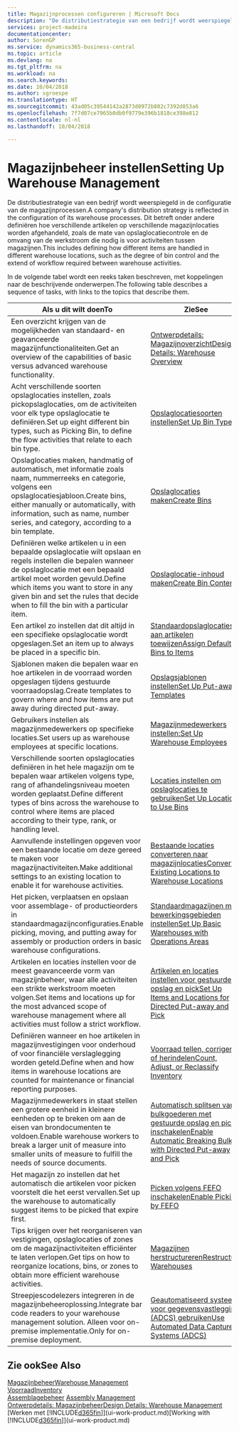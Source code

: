 ```yaml
---
title: Magazijnprocessen configureren | Microsoft Docs
description: "De distributiestrategie van een bedrijf wordt weerspiegeld in de configuratie van zijn magazijnprocessen. Dit betreft onder andere definiëren hoe verschillende artikelen op verschillende magazijnlocaties worden afgehandeld, zoals de mate van opslaglocatiecontrole en de omvang van de werkstroom die nodig is voor activiteiten tussen magazijnen."
services: project-madeira
documentationcenter: 
author: SorenGP
ms.service: dynamics365-business-central
ms.topic: article
ms.devlang: na
ms.tgt_pltfrm: na
ms.workload: na
ms.search.keywords: 
ms.date: 10/04/2018
ms.author: sgroespe
ms.translationtype: HT
ms.sourcegitcommit: 43ad05c39544142a2873d0972b802c7392d853a6
ms.openlocfilehash: 7f7d07ce7965b0db0f9779e396b1818ce398e812
ms.contentlocale: nl-nl
ms.lasthandoff: 10/04/2018

---
```

# <a name="setting-up-warehouse-management"></a><span data-ttu-id="28069-104">Magazijnbeheer instellen</span><span class="sxs-lookup"><span data-stu-id="28069-104">Setting Up Warehouse Management</span></span>
<span data-ttu-id="28069-105">De distributiestrategie van een bedrijf wordt weerspiegeld in de configuratie van de magazijnprocessen.</span><span class="sxs-lookup"><span data-stu-id="28069-105">A company's distribution strategy is reflected in the configuration of its warehouse processes.</span></span> <span data-ttu-id="28069-106">Dit betreft onder andere definiëren hoe verschillende artikelen op verschillende magazijnlocaties worden afgehandeld, zoals de mate van opslaglocatiecontrole en de omvang van de werkstroom die nodig is voor activiteiten tussen magazijnen.</span><span class="sxs-lookup"><span data-stu-id="28069-106">This includes defining how different items are handled in different warehouse locations, such as the degree of bin control and the extend of workflow required between warehouse activities.</span></span>  

 <span data-ttu-id="28069-107">In de volgende tabel wordt een reeks taken beschreven, met koppelingen naar de beschrijvende onderwerpen.</span><span class="sxs-lookup"><span data-stu-id="28069-107">The following table describes a sequence of tasks, with links to the topics that describe them.</span></span>   

|<span data-ttu-id="28069-108">**Als u dit wilt doen**</span><span class="sxs-lookup"><span data-stu-id="28069-108">**To**</span></span>|<span data-ttu-id="28069-109">**Zie**</span><span class="sxs-lookup"><span data-stu-id="28069-109">**See**</span></span>|  
|------------|-------------|  
|<span data-ttu-id="28069-110">Een overzicht krijgen van de mogelijkheden van standaard- en geavanceerde magazijnfunctionaliteiten.</span><span class="sxs-lookup"><span data-stu-id="28069-110">Get an overview of the capabilities of basic versus advanced warehouse functionality.</span></span>|[<span data-ttu-id="28069-111">Ontwerpdetails: Magazijnoverzicht</span><span class="sxs-lookup"><span data-stu-id="28069-111">Design Details: Warehouse Overview</span></span>](design-details-warehouse-overview.md)|  
|<span data-ttu-id="28069-112">Acht verschillende soorten opslaglocaties instellen, zoals pickopslaglocaties, om de activiteiten voor elk type opslaglocatie te definiëren.</span><span class="sxs-lookup"><span data-stu-id="28069-112">Set up eight different bin types, such as Picking Bin, to define the flow activities that relate to each bin type.</span></span>|[<span data-ttu-id="28069-113">Opslaglocatiesoorten instellen</span><span class="sxs-lookup"><span data-stu-id="28069-113">Set Up Bin Types</span></span>](warehouse-how-to-set-up-bin-types.md)|  
|<span data-ttu-id="28069-114">Opslaglocaties maken, handmatig of automatisch, met informatie zoals naam, nummerreeks en categorie, volgens een opslaglocatiesjabloon.</span><span class="sxs-lookup"><span data-stu-id="28069-114">Create bins, either manually or automatically, with information, such as name, number series, and category, according to a bin template.</span></span>|[<span data-ttu-id="28069-115">Opslaglocaties maken</span><span class="sxs-lookup"><span data-stu-id="28069-115">Create Bins</span></span>](warehouse-how-to-create-individual-bins.md)|  
|<span data-ttu-id="28069-116">Definiëren welke artikelen u in een bepaalde opslaglocatie wilt opslaan en regels instellen die bepalen wanneer de opslaglocatie met een bepaald artikel moet worden gevuld.</span><span class="sxs-lookup"><span data-stu-id="28069-116">Define which items you want to store in any given bin and set the rules that decide when to fill the bin with a particular item.</span></span>|[<span data-ttu-id="28069-117">Opslaglocatie-inhoud maken</span><span class="sxs-lookup"><span data-stu-id="28069-117">Create Bin Contents</span></span>](warehouse-how-to-set-up-bin-contents.md)|  
|<span data-ttu-id="28069-118">Een artikel zo instellen dat dit altijd in een specifieke opslaglocatie wordt opgeslagen.</span><span class="sxs-lookup"><span data-stu-id="28069-118">Set an item up to always be placed in a specific bin.</span></span>|[<span data-ttu-id="28069-119">Standaardopslaglocaties aan artikelen toewijzen</span><span class="sxs-lookup"><span data-stu-id="28069-119">Assign Default Bins to Items</span></span>](warehouse-how-to-assign-default-bins-to-items.md)|
|<span data-ttu-id="28069-120">Sjablonen maken die bepalen waar en hoe artikelen in de voorraad worden opgeslagen tijdens gestuurde voorraadopslag.</span><span class="sxs-lookup"><span data-stu-id="28069-120">Create templates to govern where and how items are put away during directed put-away.</span></span>|[<span data-ttu-id="28069-121">Opslagsjablonen instellen</span><span class="sxs-lookup"><span data-stu-id="28069-121">Set Up Put-away Templates</span></span>](warehouse-how-to-set-up-put-away-templates.md)|
|<span data-ttu-id="28069-122">Gebruikers instellen als magazijnmedewerkers op specifieke locaties.</span><span class="sxs-lookup"><span data-stu-id="28069-122">Set users up as warehouse employees at specific locations.</span></span>|[<span data-ttu-id="28069-123">Magazijnmedewerkers instellen:</span><span class="sxs-lookup"><span data-stu-id="28069-123">Set Up Warehouse Employees</span></span>](warehouse-how-to-set-up-warehouse-employees.md)|
|<span data-ttu-id="28069-124">Verschillende soorten opslaglocaties definiëren in het hele magazijn om te bepalen waar artikelen volgens type, rang of afhandelingsniveau moeten worden geplaatst.</span><span class="sxs-lookup"><span data-stu-id="28069-124">Define different types of bins across the warehouse to control where items are placed according to their type, rank, or handling level.</span></span>|[<span data-ttu-id="28069-125">Locaties instellen om opslaglocaties te gebruiken</span><span class="sxs-lookup"><span data-stu-id="28069-125">Set Up Locations to Use Bins</span></span>](warehouse-how-to-set-up-locations-to-use-bins.md)|
|<span data-ttu-id="28069-126">Aanvullende instellingen opgeven voor een bestaande locatie om deze gereed te maken voor magazijnactiviteiten.</span><span class="sxs-lookup"><span data-stu-id="28069-126">Make additional settings to an existing location to enable it for warehouse activities.</span></span>|[<span data-ttu-id="28069-127">Bestaande locaties converteren naar magazijnlocaties</span><span class="sxs-lookup"><span data-stu-id="28069-127">Convert Existing Locations to Warehouse Locations</span></span>](warehouse-how-to-convert-existing-locations-to-warehouse-locations.md)|
|<span data-ttu-id="28069-128">Het picken, verplaatsen en opslaan voor assemblage- of productieorders in standaardmagazijnconfiguraties.</span><span class="sxs-lookup"><span data-stu-id="28069-128">Enable picking, moving, and putting away for assembly or production orders in basic warehouse configurations.</span></span>|[<span data-ttu-id="28069-129">Standaardmagazijnen met bewerkingsgebieden instellen</span><span class="sxs-lookup"><span data-stu-id="28069-129">Set Up Basic Warehouses with Operations Areas</span></span>](warehouse-how-to-set-up-basic-warehouses-with-operations-areas.md)|  
|<span data-ttu-id="28069-130">Artikelen en locaties instellen voor de meest geavanceerde vorm van magazijnbeheer, waar alle activiteiten een strikte werkstroom moeten volgen.</span><span class="sxs-lookup"><span data-stu-id="28069-130">Set items and locations up for the most advanced scope of warehouse management where all activities must follow a strict workflow.</span></span>|[<span data-ttu-id="28069-131">Artikelen en locaties instellen voor gestuurde opslag en pick</span><span class="sxs-lookup"><span data-stu-id="28069-131">Set Up Items and Locations for Directed Put-away and Pick</span></span>](warehouse-how-to-set-up-items-for-directed-put-away-and-pick.md)|  
|<span data-ttu-id="28069-132">Definiëren wanneer en hoe artikelen in magazijnvestigingen voor onderhoud of voor financiële verslaglegging worden geteld.</span><span class="sxs-lookup"><span data-stu-id="28069-132">Define when and how items in warehouse locations are counted for maintenance or financial reporting purposes.</span></span>|[<span data-ttu-id="28069-133">Voorraad tellen, corrigeren of herindelen</span><span class="sxs-lookup"><span data-stu-id="28069-133">Count, Adjust, or Reclassify Inventory</span></span>](inventory-how-count-adjust-reclassify.md)|
|<span data-ttu-id="28069-134">Magazijnmedewerkers in staat stellen een grotere eenheid in kleinere eenheden op te breken om aan de eisen van brondocumenten te voldoen.</span><span class="sxs-lookup"><span data-stu-id="28069-134">Enable warehouse workers to break a larger unit of measure into smaller units of measure to fulfill the needs of source documents.</span></span>|[<span data-ttu-id="28069-135">Automatisch splitsen van bulkgoederen met gestuurde opslag en pick inschakelen</span><span class="sxs-lookup"><span data-stu-id="28069-135">Enable Automatic Breaking Bulk with Directed Put-away and Pick</span></span>](warehouse-enable-automatic-breaking-bulk-with-directed-put-away-and-pick.md)|  
|<span data-ttu-id="28069-136">Het magazijn zo instellen dat het automatisch die artikelen voor picken voorstelt die het eerst vervallen.</span><span class="sxs-lookup"><span data-stu-id="28069-136">Set up the warehouse to automatically suggest items to be picked that expire first.</span></span>|[<span data-ttu-id="28069-137">Picken volgens FEFO inschakelen</span><span class="sxs-lookup"><span data-stu-id="28069-137">Enable Picking by FEFO</span></span>](warehouse-picking-by-fefo.md)|
|<span data-ttu-id="28069-138">Tips krijgen over het reorganiseren van vestigingen, opslaglocaties of zones om de magazijnactiviteiten efficiënter te laten verlopen.</span><span class="sxs-lookup"><span data-stu-id="28069-138">Get tips on how to reorganize locations, bins, or zones to obtain more efficient warehouse activities.</span></span>|[<span data-ttu-id="28069-139">Magazijnen herstructureren</span><span class="sxs-lookup"><span data-stu-id="28069-139">Restructure Warehouses</span></span>](warehouse-how-to-restructure-warehouses.md)|
|<span data-ttu-id="28069-140">Streepjescodelezers integreren in de magazijnbeheeroplossing.</span><span class="sxs-lookup"><span data-stu-id="28069-140">Integrate bar code readers to your warehouse management solution.</span></span> <span data-ttu-id="28069-141">Alleen voor on-premise implementatie.</span><span class="sxs-lookup"><span data-stu-id="28069-141">Only for on-premise deployment.</span></span>|[<span data-ttu-id="28069-142">Geautomatiseerd systeem voor gegevensvastlegging (ADCS) gebruiken</span><span class="sxs-lookup"><span data-stu-id="28069-142">Use Automated Data Capture Systems (ADCS)</span></span>](warehouse-use-automated-data-capture-systems-adcs.md)|

## <a name="see-also"></a><span data-ttu-id="28069-143">Zie ook</span><span class="sxs-lookup"><span data-stu-id="28069-143">See Also</span></span>  
[<span data-ttu-id="28069-144">Magazijnbeheer</span><span class="sxs-lookup"><span data-stu-id="28069-144">Warehouse Management</span></span>](warehouse-manage-warehouse.md)  
[<span data-ttu-id="28069-145">Voorraad</span><span class="sxs-lookup"><span data-stu-id="28069-145">Inventory</span></span>](inventory-manage-inventory.md)  
<span data-ttu-id="28069-146">[Assemblagebeheer](assembly-assemble-items.md)  </span><span class="sxs-lookup"><span data-stu-id="28069-146">[Assembly Management](assembly-assemble-items.md)  </span></span>  
[<span data-ttu-id="28069-147">Ontwerpdetails: Magazijnbeheer</span><span class="sxs-lookup"><span data-stu-id="28069-147">Design Details: Warehouse Management</span></span>](design-details-warehouse-management.md)  
<span data-ttu-id="28069-148">[Werken met [!INCLUDE[d365fin](includes/d365fin_md.md)]](ui-work-product.md)</span><span class="sxs-lookup"><span data-stu-id="28069-148">[Working with [!INCLUDE[d365fin](includes/d365fin_md.md)]](ui-work-product.md)</span></span>


